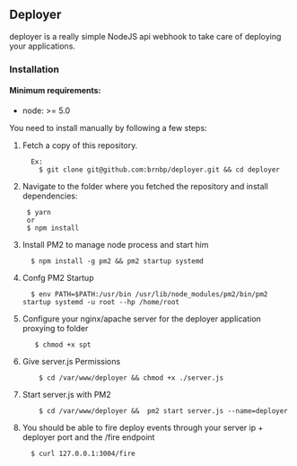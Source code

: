 ## Deployer

deployer is a really simple NodeJS api webhook to take care of deploying your applications.

### Installation

#### Minimum requirements:
  - node: >= 5.0

You need to install manually by following a few steps:

1. Fetch a copy of this repository.
   ````
     Ex: 
       $ git clone git@github.com:brnbp/deployer.git && cd deployer
   ````

2. Navigate to the folder where you fetched the repository and install dependencies:
   ````
    $ yarn 
    or
    $ npm install
   ````
   
3. Install PM2 to manage node process and start him
    ````
      $ npm install -g pm2 && pm2 startup systemd
    ````

4. Confg PM2 Startup
    ````
      $ env PATH=$PATH:/usr/bin /usr/lib/node_modules/pm2/bin/pm2 startup systemd -u root --hp /home/root
    ````

5. Configure your nginx/apache server for the deployer application proxying to folder
   ````
      $ chmod +x spt
   ````

5. Give server.js Permissions
    ````
        $ cd /var/www/deployer && chmod +x ./server.js
    ````
    
6. Start server.js with PM2
    ````
        $ cd /var/www/deployer &&  pm2 start server.js --name=deployer
    ````
    
7. You should be able to fire deploy events through your server ip + deployer port and the /fire endpoint
    ````
      $ curl 127.0.0.1:3004/fire
    ````
